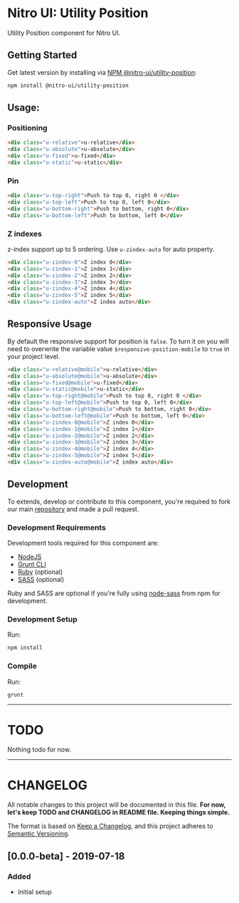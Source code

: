 # Nitro UI: Utility Position

Utility Position component for Nitro UI.

## Getting Started

Get latest version by installing via [NPM @nitro-ui/utility-position](https://www.npmjs.com/package/@nitro-ui/utility-position):

```sh
npm install @nitro-ui/utility-position
```

## Usage:

### Positioning
```html
<div class="u-relative">u-relative</div>
<div class="u-absolute">u-absolute</div>
<div class="u-fixed">u-fixed</div>
<div class="u-static">u-static</div>
```

### Pin
```html
<div class="u-top-right">Push to top 0, right 0 </div>
<div class="u-top-left">Push to top 0, left 0</div>
<div class="u-bottom-right">Push to bottom, right 0</div>
<div class="u-bottom-left">Push to bottom, left 0</div>
```


### Z indexes

z-index support up to 5 ordering. Use `u-zindex-auto` for auto property.

```html
<div class="u-zindex-0">Z index 0</div>
<div class="u-zindex-1">Z index 1</div>
<div class="u-zindex-2">Z index 2</div>
<div class="u-zindex-3">Z index 3</div>
<div class="u-zindex-4">Z index 4</div>
<div class="u-zindex-5">Z index 5</div>
<div class="u-zindex-auto">Z index auto</div>
```

## Responsive Usage

By default the responsive support for position is `false`. To turn it on you will need to overwrite the variable value `$responsive-position-mobile` to `true` in your project level.

```html
<div class="u-relative@mobile">u-relative</div>
<div class="u-absolute@mobile">u-absolute</div>
<div class="u-fixed@mobile">u-fixed</div>
<div class="u-static@mobile">u-static</div>
<div class="u-top-right@mobile">Push to top 0, right 0 </div>
<div class="u-top-left@mobile">Push to top 0, left 0</div>
<div class="u-bottom-right@mobile">Push to bottom, right 0</div>
<div class="u-bottom-left@mobile">Push to bottom, left 0</div>
<div class="u-zindex-0@mobile">Z index 0</div>
<div class="u-zindex-1@mobile">Z index 1</div>
<div class="u-zindex-2@mobile">Z index 2</div>
<div class="u-zindex-3@mobile">Z index 3</div>
<div class="u-zindex-4@mobile">Z index 4</div>
<div class="u-zindex-5@mobile">Z index 5</div>
<div class="u-zindex-auto@mobile">Z index auto</div>
```

## Development

To extends, develop or contribute to this component, you're required to fork our main [repository](https://github.com/icarasia-engineering/nitro-ui) and made a pull request.

### Development Requirements

Development tools required for this component are:

- [NodeJS](https://nodejs.org/en/)
- [Grunt CLI](https://gruntjs.com)
- [Ruby](https://www.ruby-lang.org/en/) (optional)
- [SASS](https://sass-lang.com) (optional)

Ruby and SASS are optional if you're fully using [node-sass](https://github.com/sass/node-sass) from npm for development.

### Development Setup

Run:

```sh
npm install
```

### Compile

Run:

```sh
grunt
```
---

# TODO

Nothing todo for now.

---

# CHANGELOG

All notable changes to this project will be documented in this file. **For now, let's keep TODO and CHANGELOG in README file. Keeping things simple.**

The format is based on [Keep a Changelog](https://keepachangelog.com/en/1.0.0/),
and this project adheres to [Semantic Versioning](https://semver.org/spec/v2.0.0.html).

## [0.0.0-beta] - 2019-07-18
### Added
- Initial setup

